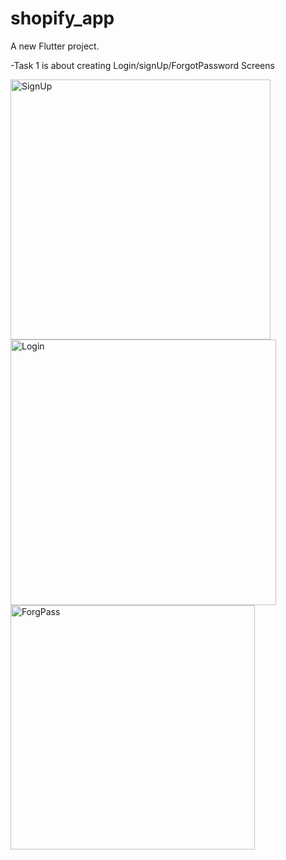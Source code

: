 # shopify_app

A new Flutter project.

-Task 1 is about creating Login/signUp/ForgotPassword Screens

<img width="416" alt="SignUp" src="https://github.com/AliaaAbdelkarimBastawy/ShopifyApp/assets/149010952/5aaeba41-ac0d-42a0-ba9c-fb17c27e2efa">
<img width="425" alt="Login" src="https://github.com/AliaaAbdelkarimBastawy/ShopifyApp/assets/149010952/7a3fd5ee-8e12-4695-9e2b-e04713e561c0">
<img width="391" alt="ForgPass" src="https://github.com/AliaaAbdelkarimBastawy/ShopifyApp/assets/149010952/001161db-2f4c-4c8f-8313-418713fc4dff">
